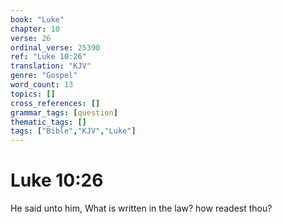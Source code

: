 ```yaml
---
book: "Luke"
chapter: 10
verse: 26
ordinal_verse: 25390
ref: "Luke 10:26"
translation: "KJV"
genre: "Gospel"
word_count: 13
topics: []
cross_references: []
grammar_tags: [question]
thematic_tags: []
tags: ["Bible","KJV","Luke"]
---
```


# Luke 10:26

He said unto him, What is written in the law? how readest thou?
